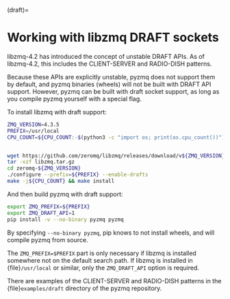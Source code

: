 (draft)=

# Working with libzmq DRAFT sockets

libzmq-4.2 has introduced the concept of unstable DRAFT APIs.
As of libzmq-4.2, this includes the CLIENT-SERVER and RADIO-DISH patterns.

Because these APIs are explicitly unstable,
pyzmq does not support them by default,
and pyzmq binaries (wheels) will not be built with DRAFT API support.
However, pyzmq can be built with draft socket support,
as long as you compile pyzmq yourself with a special flag.

To install libzmq with draft support:

```bash
ZMQ_VERSION=4.3.5
PREFIX=/usr/local
CPU_COUNT=${CPU_COUNT:-$(python3 -c "import os; print(os.cpu_count())")}


wget https://github.com/zeromq/libzmq/releases/download/v${ZMQ_VERSION}/zeromq-${ZMQ_VERSION}.tar.gz -O libzmq.tar.gz
tar -xzf libzmq.tar.gz
cd zeromq-${ZMQ_VERSION}
./configure --prefix=${PREFIX} --enable-drafts
make -j${CPU_COUNT} && make install
```

And then build pyzmq with draft support:

```bash
export ZMQ_PREFIX=${PREFIX}
export ZMQ_DRAFT_API=1
pip install -v --no-binary pyzmq pyzmq
```

By specifying `--no-binary pyzmq`, pip knows to not install wheels, and will compile pyzmq from source.

The `ZMQ_PREFIX=$PREFIX` part is only necessary if libzmq is installed somewhere not on the default search path.
If libzmq is installed in {file}`/usr/local` or similar,
only the `ZMQ_DRAFT_API` option is required.

There are examples of the CLIENT-SERVER and RADIO-DISH patterns in the {file}`examples/draft`
directory of the pyzmq repository.
